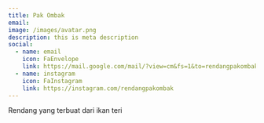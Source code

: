 ```yaml
---
title: Pak Ombak
email: 
image: /images/avatar.png
description: this is meta description
social:
  - name: email
    icon: FaEnvelope
    link: https://mail.google.com/mail/?view=cm&fs=1&to=rendangpakombak@gmail.com
  - name: instagram
    icon: FaInstagram
    link: https://instagram.com/rendangpakombak
---
```

Rendang yang terbuat dari ikan teri